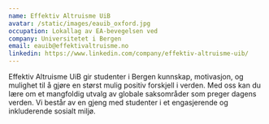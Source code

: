 ```yaml
---
name: Effektiv Altruisme UiB
avatar: /static/images/eauib_oxford.jpg
occupation: Lokallag av EA-bevegelsen ved
company: Universitetet i Bergen
email: eauib@effektivaltruisme.no
linkedin: https://www.linkedin.com/company/effektiv-altruisme-uib/
---
```


Effektiv Altruisme UiB gir studenter i Bergen kunnskap, motivasjon, og mulighet til å gjøre en størst mulig positiv forskjell i verden. Med oss kan du lære om et mangfoldig utvalg av globale saksområder som preger dagens verden. Vi består av en gjeng med studenter i et engasjerende og inkluderende sosialt miljø.
